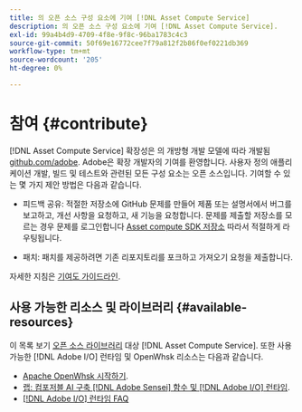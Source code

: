 ```yaml
---
title: 의 오픈 소스 구성 요소에 기여 [!DNL Asset Compute Service]
description: 의 오픈 소스 구성 요소에 기여 [!DNL Asset Compute Service].
exl-id: 99a4b4d9-4709-4f8e-9f8c-96ba1783c4c3
source-git-commit: 50f69e16772cee7f79a812f2b86f0ef0221db369
workflow-type: tm+mt
source-wordcount: '205'
ht-degree: 0%

---
```


# 참여 {#contribute}

[!DNL Asset Compute Service] 확장성은 의 개방형 개발 모델에 따라 개발됨 [github.com/adobe](https://github.com/adobe). Adobe은 확장 개발자의 기여를 환영합니다. 사용자 정의 애플리케이션 개발, 빌드 및 테스트와 관련된 모든 구성 요소는 오픈 소스입니다. 기여할 수 있는 몇 가지 제안 방법은 다음과 같습니다.

* 피드백 공유: 적절한 저장소에 GitHub 문제를 만들어 제품 또는 설명서에서 버그를 보고하고, 개선 사항을 요청하고, 새 기능을 요청합니다. 문제를 제출할 저장소를 모르는 경우 문제를 로그인합니다 [Asset compute SDK 저장소](https://github.com/adobe/asset-compute-sdk) 따라서 적절하게 라우팅됩니다.

* 패치: 패치를 제공하려면 기존 리포지토리를 포크하고 가져오기 요청을 제출합니다.

자세한 지침은 [기여도 가이드라인](https://github.com/adobe/asset-compute-sdk/blob/master/.github/CONTRIBUTING.md).

## 사용 가능한 리소스 및 라이브러리 {#available-resources}

이 목록 보기 [오픈 소스 라이브러리](https://github.com/adobe/asset-compute-sdk#available-resources-and-libraries) 대상 [!DNL Asset Compute Service]. 또한 사용 가능한 [!DNL Adobe I/O] 런타임 및 OpenWhsk 리소스는 다음과 같습니다.

* [Apache OpenWhsk 시작하기](https://github.com/apache/incubator-openwhisk/tree/master/docs#getting-started-with-openwhisk).
* [랩: 컴포저블 AI 구축 [!DNL Adobe Sensei] 함수 및 [!DNL Adobe I/O] 런타임](https://opensource.adobe.com/adobe-sensei-ai-functions/index.html).
* [[!DNL Adobe I/O] 런타임 FAQ](https://www.adobe.io/apis/experienceplatform/runtime/docs.html#!adobedocs/adobeio-runtime/master/resources/faq.md)

<!-- **TBD** for post-release:
* Link to Adobe Developer App Builder open-source components.
* Issues in `aio` can be reported in Adobe Developer App Builder repos.
* Issues in asset-compute-sdk or devtool goes into the relevant repos from Nui.
-->
